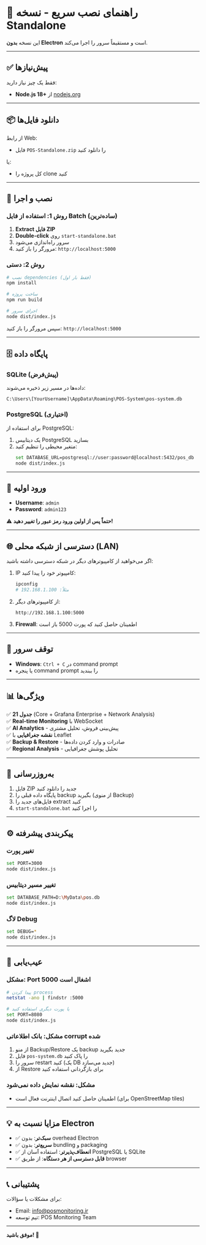# 🚀 راهنمای نصب سریع - نسخه Standalone

این نسخه **بدون Electron** است و مستقیماً سرور را اجرا می‌کند.

---

## ✅ پیش‌نیازها

فقط یک چیز نیاز دارید:
- **Node.js 18+** از [nodejs.org](https://nodejs.org/)

---

## 📦 دانلود فایل‌ها

از رابط Web:
- فایل `POS-Standalone.zip` را دانلود کنید

یا:
- کل پروژه را clone کنید

---

## 🔧 نصب و اجرا

### روش 1: استفاده از فایل Batch (ساده‌ترین)

1. **Extract فایل ZIP**
2. **Double-click** روی `start-standalone.bat`
3. سرور راه‌اندازی می‌شود
4. مرورگر را باز کنید: `http://localhost:5000`

### روش 2: دستی

```bash
# نصب dependencies (فقط بار اول)
npm install

# ساخت پروژه
npm run build

# اجرای سرور
node dist/index.js
```

سپس مرورگر را باز کنید: `http://localhost:5000`

---

## 🗄️ پایگاه داده

### SQLite (پیش‌فرض)
داده‌ها در مسیر زیر ذخیره می‌شوند:
```
C:\Users\[YourUsername]\AppData\Roaming\POS-System\pos-system.db
```

### PostgreSQL (اختیاری)
برای استفاده از PostgreSQL:

1. یک دیتابیس PostgreSQL بسازید
2. متغیر محیطی را تنظیم کنید:
   ```bash
   set DATABASE_URL=postgresql://user:password@localhost:5432/pos_db
   node dist/index.js
   ```

---

## 🔐 ورود اولیه

- **Username**: `admin`
- **Password**: `admin123`

⚠️ **حتماً پس از اولین ورود رمز عبور را تغییر دهید!**

---

## 🌐 دسترسی از شبکه محلی (LAN)

اگر می‌خواهید از کامپیوترهای دیگر در شبکه دسترسی داشته باشید:

1. IP کامپیوتر خود را پیدا کنید:
   ```bash
   ipconfig
   # مثلاً: 192.168.1.100
   ```

2. از کامپیوترهای دیگر:
   ```
   http://192.168.1.100:5000
   ```

3. **Firewall**: اطمینان حاصل کنید که پورت 5000 باز است

---

## 🛑 توقف سرور

- **Windows**: `Ctrl + C` در command prompt
- یا پنجره command prompt را ببندید

---

## 📊 ویژگی‌ها

✅ **21 جدول** (Core + Grafana Enterprise + Network Analysis)  
✅ **Real-time Monitoring** با WebSocket  
✅ **AI Analytics** - پیش‌بینی فروش، تحلیل مشتری  
✅ **نقشه جغرافیایی** با Leaflet  
✅ **Backup & Restore** - صادرات و وارد کردن داده‌ها  
✅ **Regional Analysis** - تحلیل پوشش جغرافیایی  

---

## 🔄 به‌روزرسانی

1. فایل ZIP جدید را دانلود کنید
2. پایگاه داده قبلی را backup بگیرید (از منوی Backup)
3. فایل‌های جدید را extract کنید
4. `start-standalone.bat` را اجرا کنید

---

## ⚙️ پیکربندی پیشرفته

### تغییر پورت
```bash
set PORT=3000
node dist/index.js
```

### تغییر مسیر دیتابیس
```bash
set DATABASE_PATH=D:\MyData\pos.db
node dist/index.js
```

### لاگ Debug
```bash
set DEBUG=*
node dist/index.js
```

---

## 🐛 عیب‌یابی

### مشکل: Port 5000 اشغال است
```bash
# پیدا کردن process
netstat -ano | findstr :5000

# یا پورت دیگری استفاده کنید
set PORT=8080
node dist/index.js
```

### مشکل: بانک اطلاعاتی corrupt شده
1. از منو Backup/Restore یک backup جدید بگیرید
2. فایل `pos-system.db` را پاک کنید
3. سرور را restart کنید (یک DB جدید می‌سازد)
4. از Restore برای بازگردانی استفاده کنید

### مشکل: نقشه نمایش داده نمی‌شود
- اطمینان حاصل کنید اتصال اینترنت فعال است (برای OpenStreetMap tiles)

---

## 💡 مزایا نسبت به Electron

- ✅ **سبک‌تر**: بدون overhead Electron
- ✅ **سریع‌تر**: بدون bundling و packaging
- ✅ **انعطاف‌پذیرتر**: استفاده آسان از PostgreSQL یا SQLite
- ✅ **قابل دسترسی از هر دستگاه**: از طریق browser

---

## 📞 پشتیبانی

برای مشکلات یا سؤالات:
- Email: info@posmonitoring.ir
- تیم توسعه: POS Monitoring Team

---

**موفق باشید! 🎉**
